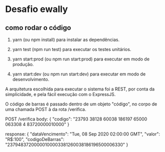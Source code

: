 # Desafio ewally

## como rodar o código

1. yarn (ou npm install) para instalar as dependências.

2. yarn test (npm run test) para executar os testes unitários.

3. yarn start:prod (ou npm run start:prod) para executar em modo de produção.

4. yarn start:dev (ou npm run start:dev) para executar em modo de desenvolvimento.


A arquitetura escolhida para executar o sistema foi a REST, por conta da simplicidade, e pela fácil execução com o ExpressJS.

O código de barras é passado dentro de um objeto "código", no corpo de uma chamada POST à da rota /verifica.

POST /verifica
body:
{
	"codigo": "23793 38128 60038 186197 65000 063308 4 83720000010000"
}

response:
{
  "dataVencimento": "Tue, 08 Sep 2020 02:00:00 GMT",
  "valor": "R$:100",
  "codigoDeBarras": "23794837200000100003381260038186196500006330"
}
